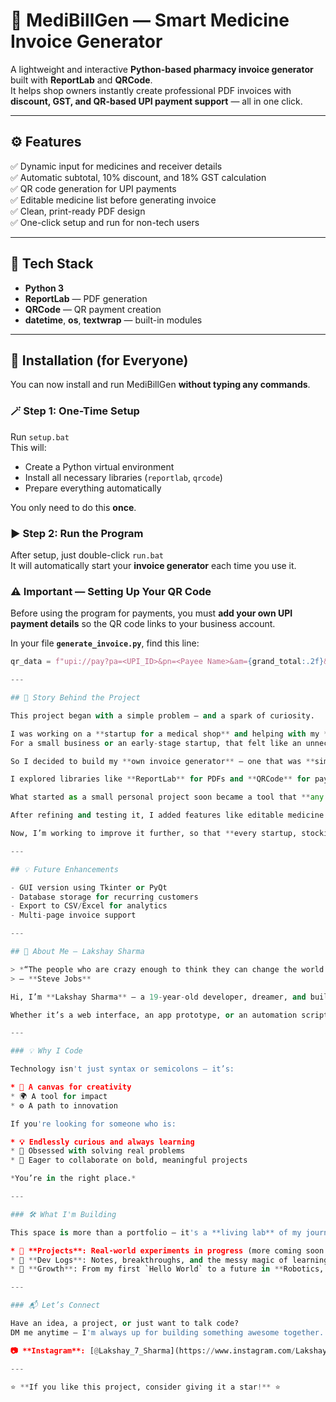 # 💊 MediBillGen — Smart Medicine Invoice Generator

A lightweight and interactive **Python-based pharmacy invoice generator** built with **ReportLab** and **QRCode**.  
It helps shop owners instantly create professional PDF invoices with **discount, GST, and QR-based UPI payment support** — all in one click.

---

## ⚙️ Features

✅ Dynamic input for medicines and receiver details  
✅ Automatic subtotal, 10% discount, and 18% GST calculation  
✅ QR code generation for UPI payments  
✅ Editable medicine list before generating invoice  
✅ Clean, print-ready PDF design  
✅ One-click setup and run for non-tech users  

---

## 🧠 Tech Stack

- **Python 3**
- **ReportLab** — PDF generation  
- **QRCode** — QR payment creation  
- **datetime**, **os**, **textwrap** — built-in modules  

---

## 🧰 Installation (for Everyone)

You can now install and run MediBillGen **without typing any commands**.  

### 🪄 Step 1: One-Time Setup
Run `setup.bat`  
This will:
- Create a Python virtual environment  
- Install all necessary libraries (`reportlab`, `qrcode`)  
- Prepare everything automatically  

You only need to do this **once**.

### ▶️ Step 2: Run the Program
After setup, just double-click `run.bat`  
It will automatically start your **invoice generator** each time you use it.

### ⚠️ Important — Setting Up Your QR Code  

Before using the program for payments, you must **add your own UPI payment details** so the QR code links to your business account.  

In your file **`generate_invoice.py`**, find this line:  

```python
qr_data = f"upi://pay?pa=<UPI_ID>&pn=<Payee Name>&am={grand_total:.2f}&cu=INR"

---

## 🧩 Story Behind the Project

This project began with a simple problem — and a spark of curiosity.  

I was working on a **startup for a medical shop** and helping with my **family’s pharmacy business**. While setting up the billing process, I realized that most **invoice generator apps cost ₹500–₹1000 per month**.  
For a small business or an early-stage startup, that felt like an unnecessary expense — especially for something that could be automated with a bit of code.  

So I decided to build my **own invoice generator** — one that was **simple, free, and efficient**.  

I explored libraries like **ReportLab** for PDFs and **QRCode** for payments, and gradually built this tool from scratch. It wasn’t just about saving money — it was about **learning**, **building**, and **creating something useful** for others like me.  

What started as a small personal project soon became a tool that **any pharmacy or small business** could use to make professional invoices without monthly costs.  

After refining and testing it, I added features like editable medicine lists, GST and discount calculations, and UPI QR support — turning it into something truly practical.  

Now, I’m working to improve it further, so that **every startup, stockist, or local pharmacist** can use it effortlessly.  

---

## 💡 Future Enhancements

- GUI version using Tkinter or PyQt  
- Database storage for recurring customers  
- Export to CSV/Excel for analytics  
- Multi-page invoice support  

---

## 👋 About Me — Lakshay Sharma

> *“The people who are crazy enough to think they can change the world are the ones who do.”*  
> — **Steve Jobs**

Hi, I’m **Lakshay Sharma** — a 19-year-old developer, dreamer, and builder on a mission to turn ideas into reality through code.

Whether it’s a web interface, an app prototype, or an automation script — I believe every line of code brings me closer to shaping the future I imagine.

---

### 💡 Why I Code

Technology isn't just syntax or semicolons — it’s:

* 🎨 A canvas for creativity  
* 🌍 A tool for impact  
* ⚙️ A path to innovation  

If you're looking for someone who is:

* 💡 Endlessly curious and always learning  
* 🧠 Obsessed with solving real problems  
* 🤝 Eager to collaborate on bold, meaningful projects  

*You’re in the right place.*

---

### 🛠 What I'm Building

This space is more than a portfolio — it's a **living lab** of my journey:

* 🔗 **Projects**: Real-world experiments in progress (more coming soon!)  
* 📓 **Dev Logs**: Notes, breakthroughs, and the messy magic of learning  
* 🌱 **Growth**: From my first `Hello World` to a future in **Robotics, AI & Automation**

---

### 📬 Let’s Connect

Have an idea, a project, or just want to talk code?  
DM me anytime — I'm always up for building something awesome together.

📷 **Instagram**: [@Lakshay_7_Sharma](https://www.instagram.com/Lakshay_7_Sharma)

---

⭐ **If you like this project, consider giving it a star!** ⭐